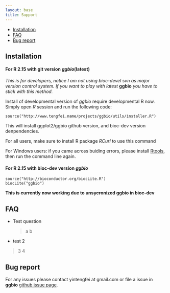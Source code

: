 ```yaml
---
layout: base
title: Support
---
```

- [Installation](#install)
- [FAQ](#FAQ)
- [Bug report](#bug)
## Installation <a id = "install"></a>
#### For R 2.15 with git version *ggbio*(latest)
_This is for developers, notice I am not using bioc-devel svn as major version control system. If you want to play with latest_ **ggbio** _you have to stick with this method._

Install of developmental version of *ggbio* require developmental R now. 
Simply open *R* session and run the following code:

    source("http://www.tengfei.name/projects/ggbio/utils/installer.R")
    
This will install ggplot2/ggbio github version, and bioc-dev version 
denpendencies.

For all users, make sure to install R package *RCurl* to use this command

For Windows users: if you came across buiding errors, please 
install [Rtools](http://cran.r-project.org/bin/windows/Rtools/), then run the
command line again.

#### For R 2.15 with bioc-dev version *ggbio*

    source("http://bioconductor.org/biocLite.R")
    biocLite("ggbio")

__This is currently now working due to unsycronized ggbio in bioc-dev__

## FAQ<a id = "FAQ"></a>
- Test question
  > a
  > b
- test 2
>3
>4

## Bug report<a id = "bug"></a>
For any issues please contact yintengfei at gmail.com or file a issue in
**ggbio** [github issue page](https://github.com/tengfei/ggbio/issues).

